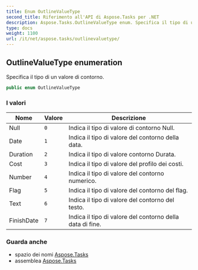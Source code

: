 ```yaml
---
title: Enum OutlineValueType
second_title: Riferimento all'API di Aspose.Tasks per .NET
description: Aspose.Tasks.OutlineValueType enum. Specifica il tipo di un valore di contorno.
type: docs
weight: 1100
url: /it/net/aspose.tasks/outlinevaluetype/
---
```

## OutlineValueType enumeration

Specifica il tipo di un valore di contorno.

```csharp
public enum OutlineValueType
```

### I valori

| Nome | Valore | Descrizione |
| --- | --- | --- |
| Null | `0` | Indica il tipo di valore di contorno Null. |
| Date | `1` | Indica il tipo di valore del contorno della data. |
| Duration | `2` | Indica il tipo di valore contorno Durata. |
| Cost | `3` | Indica il tipo di valore del profilo dei costi. |
| Number | `4` | Indica il tipo di valore del contorno numerico. |
| Flag | `5` | Indica il tipo di valore del contorno del flag. |
| Text | `6` | Indica il tipo di valore del contorno del testo. |
| FinishDate | `7` | Indica il tipo di valore del contorno della data di fine. |

### Guarda anche

* spazio dei nomi [Aspose.Tasks](../../aspose.tasks/)
* assemblea [Aspose.Tasks](../../)


